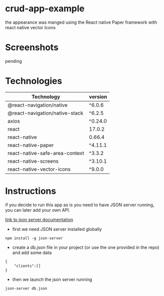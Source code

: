 # crud-app-example

the appearance was manged using the React native Paper framework with react native vector Icons

# Screenshots

pending

# Technologies 

|Technology|version|
|----|----|
|@react-navigation/native|^6.0.6|
   |@react-navigation/native-stack|^6.2.5|
   |axios|^0.24.0|
   |react|17.0.2|
   |react-native|0.66.4|
   |react-native-paper|^4.11.1|
   |react-native-safe-area-context|^3.3.2|
   |react-native-screens|^3.10.1|
   |react-native-vector-icons|^9.0.0|

# Instructions

if you decide to run this app as is you need to have JSON server running, you can later add your own API.

[link to json server documentation](https://www.npmjs.com/package/json-server#getting-started)

* first we need JSON server installed globally
```
npm install -g json-server
```
* create a db.json file in your project (or use the one provided in the repo) and add some data
```
{
    "clients":[]
}
```
* then we launch the json server running 
```
json-server db.json
```